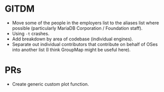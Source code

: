 # GITDM

* Move some of the people in the employers list to the aliases list where possible (particularly MariaDB Corporation / Foundation staff).
* Using `-t` crashes.
* Add breakdown by area of codebase (individual engines).
* Separate out individual contributors that contribute on behalf of OSes into another list (I think GroupMap might be useful here).

# PRs

* Create generic custom plot function.
